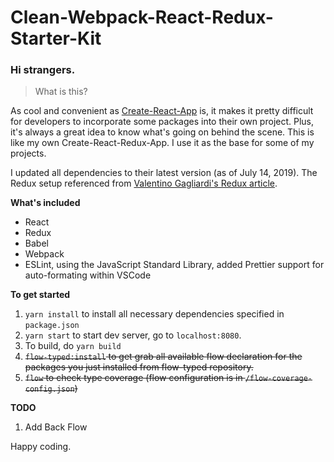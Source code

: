 # Clean-Webpack-React-Redux-Starter-Kit

### Hi strangers.

> What is this?

As cool and convenient as [Create-React-App](https://facebook.github.io/create-react-app/) is, it makes it pretty difficult for developers to incorporate some packages into their own project. Plus, it's always a great idea to know what's going on behind the scene. 
This is like my own Create-React-Redux-App. I use it as the base for some of my projects.

I updated all dependencies to their latest version (as of July 14, 2019). The Redux setup referenced from [Valentino Gagliardi's Redux article](https://www.valentinog.com/blog/redux/).

**What's included**
* React
* Redux
* Babel
* Webpack
* ESLint, using the JavaScript Standard Library, added Prettier support for auto-formating within VSCode

**To get started**
1. `yarn install` to install all necessary dependencies specified in `package.json`
1.  `yarn start` to start dev server, go to `localhost:8080`.
1. To build, do `yarn build`
1. ~~`flow-typed:install` to get grab all available flow declaration for the packages you just installed from flow-typed repository.~~
1. ~~`flow` to check type coverage (flow configuration is in `/flow-coverage-config.json`)~~

**TODO**
1. Add Back Flow

Happy coding. 